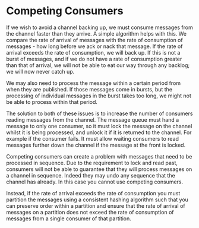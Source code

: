 # Competing Consumers #

If we wish to avoid a channel backing up, we must consume messages from the channel faster than they arrive. A simple algorithm helps with this. We compare the rate of arrival of messages with the rate of consumption of messages - how long before we ack or nack that message. If the rate of arrival exceeds the rate of consumption, we will back up. If this is not a burst of messages, and if we do not have a rate of consumption greater than that of arrival, we will not be able to eat our way through any backlog; we will now never catch up.

We may also need to process the message within a certain period from when they are published. If those messages come in bursts, but the processing of individual messages in the burst takes too long, we might not be able to process within that period.

The solution to both of these issues is to increase the number of consumers reading messages from the channel. The message queue must hand a message to only one consumer, so it must lock the message on the channel whilst it is being processed, and unlock it if it is returned to the channel. For example if the consumer fails. It must allow waiting consumers to read messages further down the channel if the message at the front is locked.

Competing consumers can create a problem with messages that need to be processed in sequence. Due to the requirement to lock and read past, consumers will not be able to guarantee that they will process messages on a channel in sequence. Indeed they may undo any sequence that the channel has already. In this case you cannot use competing consumers. 

Instead, if the rate of arrival exceeds the rate of consumption you must partition the messages using a consistent hashing algorithm such that you can preserve order within a partition and ensure that the rate of arrival of messages on a partition does not exceed the rate of consumption of messages from a single consumer of that partition.
